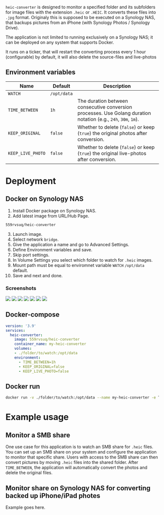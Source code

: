 `heic-converter` is designed to monitor a specified folder and its subfolders for image files with the extension `.heic` or `.HEIC`. It converts these files into `.jpg` format. Originaly this is supposed to be executed on a Synology NAS, that backups pictures from an iPhone (with Synology Photos / Synology Drive).

The application is not limited to running exclusively on a Synology NAS; it can be deployed on any system that supports Docker.

It runs on a ticker, that will restart the converting process every 1 hour (configurable)
by default, it will also delete the source-files and live-photos



## Environment variables

| Name              | Default     | Description |
|-------------------|-------------|-------------|
| `WATCH`           | `/opt/data` | 
| `TIME_BETWEEN`    | `1h`        | The duration between consecutive conversion processes. Use Golang duration notation (e.g., `24h`, `30m`, `1m`).
| `KEEP_ORIGINAL`   | `false`     | Whether to delete (`false`) or keep (`true`) the original photos after conversion. 
| `KEEP_LIVE_PHOTO` | `false`     | Whether to delete (`false`) or keep (`true`) the original live-photos after conversion.



# Deployment

## Docker on Synology NAS

1. Install Docker package on Synology NAS.
2. Add latest image from URL/Hub Page.
```html
559rvsuq/heic-converter
```
3. Launch image.
4. Select network `bridge`.
5. Give the application a name and go to Advanced Settings.
6. Define Environment variables and save.
7. Skip port settings.
8. In Volume Settings you select which folder to watch for `.heic` images.
9. Mount path must be equal to enviromnet variable `WATCH` `/opt/data` default.
10. Save and next and done.

### Screenshots

![](01_docker-heic-converter.png)
![](02_docker-heic-converter.png)
![](03_docker-heic-converter.png)
![](04_docker-heic-converter.png)
![](05_docker-heic-converter.png)
![](06_docker-heic-converter.png)
![](07_docker-heic-converter.png)

## Docker-compose

```yml
version: '3.9'
services:
  heic-converter:
    image: 559rvsuq/heic-converter
    container_name: my-heic-converter
    volumes:
    - ./folder/to/watch:/opt/data
    environment:
      - TIME_BETWEEN=1h
      - KEEP_ORIGINAL=false
      - KEEP_LIVE_PHOTO=false
```

## Docker run
```sh
docker run -v ./folder/to/watch:/opt/data --name my-heic-converter -e TIME_BETWEEN=1h -e KEEP_ORIGINAL=false -e KEEP_LIVE_PHOTO=false 559rvsuq/heic-converter  
```

# Example usage

## Monitor a SMB share
One use case for this application is to watch an SMB share for `.heic` files. You can set up an SMB share on your system and configure the application to monitor that specific share. Users with access to the SMB share can then convert pictures by moving `.heic` files into the shared folder. After `TIME_BETWEEN`, the application will automatically convert the photos and delete the original files.

## Monitor share on Synology NAS for converting backed up iPhone/iPad photes

Example goes here.
